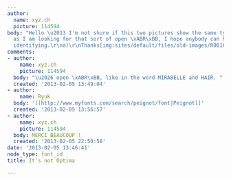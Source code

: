 ```yaml
---
author:
  name: xyz.ch
  picture: 114594
body: "Hello \u2013 I'm not shure if this two pictures show the same typeface, but
  as I am looking for that sort of open \xABR\xBB, I hope anybody can help me with
  identifying.\r\na)\r\nThanks[img:sites/default/files/old-images/R0016718_id_6226.jpg]\r\nb)\r\n[img:sites/default/files/old-images/R0016717_id_5851.jpg]"
comments:
- author:
    name: xyz.ch
    picture: 114594
  body: "\u2026 open \xABR\xBB, like in the word MIRABELLE and HAIR. "
  created: '2013-02-05 13:49:04'
- author:
    name: Ryuk
  body: '[[http://www.myfonts.com/search/peignot/font|Peignot]]'
  created: '2013-02-05 13:56:57'
- author:
    name: xyz.ch
    picture: 114594
  body: MERCI BEAUCOUP !
  created: '2013-02-05 22:50:58'
date: '2013-02-05 13:46:41'
node_type: font_id
title: It's not Optima

---
```

